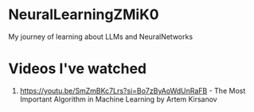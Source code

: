 # NeuralLearningZMiK0
My journey of learning about LLMs and NeuralNetworks


# Videos I've watched

1. https://youtu.be/SmZmBKc7Lrs?si=Bo7zByAoWdUnRaFB - The Most Important Algorithm in Machine Learning by Artem Kirsanov
